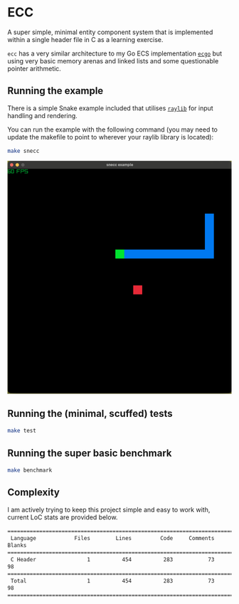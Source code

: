 # ECC
A super simple, minimal entity component system that is implemented within a single header file in C as a learning exercise.

`ecc` has a very similar architecture to my Go ECS implementation [`ecgo`](https://github.com/Evankj/ecgo) but using very basic memory arenas and linked lists and some questionable pointer arithmetic.

## Running the example
There is a simple Snake example included that utilises [`raylib`](https://www.raylib.com/) for input handling and rendering.

You can run the example with the following command (you may need to update the makefile to point to wherever your raylib library is located):
```sh
make snecc
```
![snecc example](./example/snecc/screenshots/snecc.png)


## Running the (minimal, scuffed) tests
```sh
make test
```

## Running the super basic benchmark
```sh
make benchmark
```

## Complexity
I am actively trying to keep this project simple and easy to work with, current LoC stats are provided below.

```
===============================================================================
 Language            Files        Lines         Code     Comments       Blanks
===============================================================================
 C Header                1          454          283           73           98
===============================================================================
 Total                   1          454          283           73           98
===============================================================================
```
